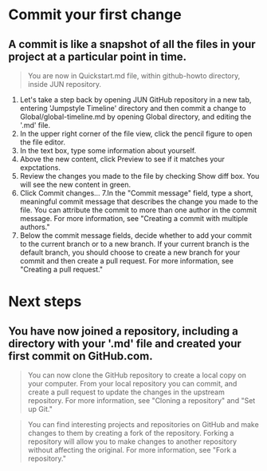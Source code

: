 # Commit your first change

## A commit is like a snapshot of all the files in your project at a particular point in time.

> You are now in Quickstart.md file, within github-howto directory, inside JUN repository.

1. Let's take a step back by opening JUN GitHub repository in a new tab, entering 'Jumpstyle Timeline' directory and then commit a change to Global/global-timeline.md by opening Global directory, and editing the '.md' file.
2. In the upper right corner of the file view, click the pencil figure to open the file editor.
3. In the text box, type some information about yourself.
4. Above the new content, click Preview to see if it matches your expctations.
5. Review the changes you made to the file by checking Show diff box. You will see the new content in green.
6. Click Commit changes...
7.In the "Commit message" field, type a short, meaningful commit message that describes the change you made to the file. You can attribute the commit to more than one author in the commit message. For more information, see "Creating a commit with multiple authors."
8. Below the commit message fields, decide whether to add your commit to the current branch or to a new branch. If your current branch is the default branch, you should choose to create a new branch for your commit and then create a pull request. For more information, see "Creating a pull request."

# Next steps
## You have now joined a repository, including a directory with your '.md' file and created your first commit on GitHub.com.

> You can now clone the GitHub repository to create a local copy on your computer. From your local repository you can commit, and create a pull request to update the changes in the upstream repository. For more information, see "Cloning a repository" and "Set up Git."

> You can find interesting projects and repositories on GitHub and make changes to them by creating a fork of the repository. Forking a repository will allow you to make changes to another repository without affecting the original. For more information, see "Fork a repository."
